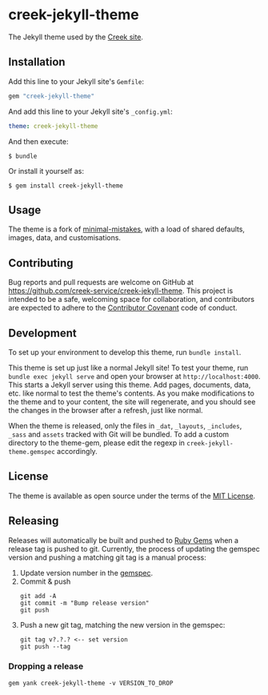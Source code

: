 # creek-jekyll-theme

The Jekyll theme used by the [Creek site](https://www.creekservice.org).

## Installation

Add this line to your Jekyll site's `Gemfile`:

```ruby
gem "creek-jekyll-theme"
```

And add this line to your Jekyll site's `_config.yml`:

```yaml
theme: creek-jekyll-theme
```

And then execute:

```shell
$ bundle
```

Or install it yourself as:

```shell
$ gem install creek-jekyll-theme
```

## Usage

The theme is a fork of [minimal-mistakes](https://github.com/mmistakes/minimal-mistakes), with a load of shared
defaults, images, data, and customisations.

## Contributing

Bug reports and pull requests are welcome on GitHub at https://github.com/creek-service/creek-jekyll-theme. 
This project is intended to be a safe, welcoming space for collaboration, and contributors are expected to adhere
to the [Contributor Covenant](https://www.contributor-covenant.org/) code of conduct.

## Development

To set up your environment to develop this theme, run `bundle install`.

This theme is set up just like a normal Jekyll site! To test your theme, run `bundle exec jekyll serve` and open 
your browser at `http://localhost:4000`. This starts a Jekyll server using this theme. Add pages, documents, data, etc. 
like normal to test the theme's contents. As you make modifications to the theme and to your content, 
the site will regenerate, and you should see the changes in the browser after a refresh, just like normal.

When the theme is released, only the files in `_dat`, `_layouts`, `_includes`, `_sass` and `assets` tracked with Git will be bundled.
To add a custom directory to the theme-gem, please edit the regexp in `creek-jekyll-theme.gemspec` accordingly.

## License

The theme is available as open source under the terms of the [MIT License](https://opensource.org/licenses/MIT).

## Releasing

Releases will automatically be built and pushed to [Ruby Gems](https://rubygems.org/gems/creek-jekyll-theme) when
a release tag is pushed to git. 
Currently, the process of updating the gemspec version and pushing a matching git tag is a manual process:

1. Update version number in the [gemspec](creek-jekyll-theme.gemspec).
2. Commit & push
   ```shell
   git add -A
   git commit -m "Bump release version"
   git push 
   ```
3. Push a new git tag, matching the new version in the gemspec:
   ```shell
   git tag v?.?.? <-- set version
   git push --tag
   ```

### Dropping a release

```shell
gem yank creek-jekyll-theme -v VERSION_TO_DROP  
```